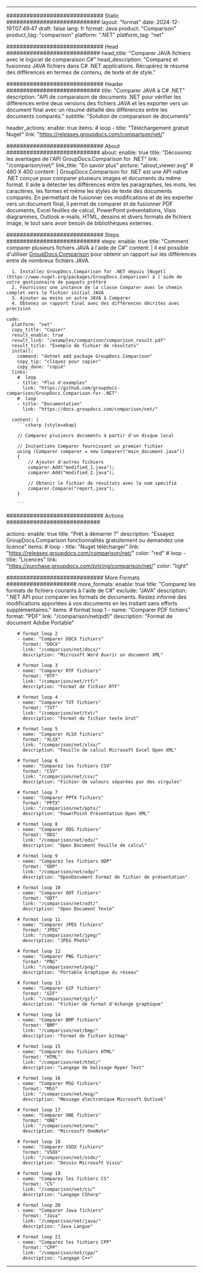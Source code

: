 
---
############################# Static ############################
layout: "format"
date:  2024-12-19T07:49:47
draft: false
lang: fr
format: Java
product: "Comparison"
product_tag: "comparison"
platform: ".NET"
platform_tag: "net"

############################# Head ############################
head_title: "Comparer JAVA fichiers avec le logiciel de comparaison C#"
head_description: "Comparez et fusionnez JAVA fichiers dans C# .NET applications. Récupérez le résumé des différences en termes de contenu, de texte et de style."

############################# Header ############################
title: "Comparer JAVA à C# .NET" 
description: "API de comparaison de documents .NET pour vérifier les différences entre deux versions des fichiers JAVA et les exporter vers un document final avec un résumé détaillé des différences entre les documents comparés."
subtitle: "Solution de comparaison de documents" 

header_actions:
  enable: true
  items:
    #  loop
    - title: "Téléchargement gratuit Nuget"
      link: "https://releases.groupdocs.com/comparison/net/"
      
############################# About ############################
about:
    enable: true
    title: "Découvrez les avantages de l'API GroupDocs.Comparison for .NET"
    link: "/comparison/net/"
    link_title: "En savoir plus"
    picture: "about_viewer.svg" # 480 X 400
    content: |
       GroupDocs.Comparison for .NET est une API native .NET conçue pour comparer plusieurs images et documents du même format. Il aide à détecter les différences entre les paragraphes, les mots, les caractères, les formes et même les styles de texte des documents comparés. En permettant de fusionner ces modifications et de les exporter vers un document final, il permet de comparer et de fusionner PDF documents, Excel feuilles de calcul, PowerPoint présentations, Visio diagrammes, Outlook e-mails, HTML, dessins et divers formats de fichiers image, le tout sans avoir besoin de bibliothèques externes.

############################# Steps ############################
steps:
    enable: true
    title: "Comment comparer plusieurs fichiers JAVA à l'aide de C#"
    content: |
      Il est possible d'utiliser [GroupDocs.Comparison](https://products.groupdocs.com/comparison/net/) pour obtenir un rapport sur les différences entre de nombreux fichiers JAVA.
      
      1. Installez GroupDocs.Comparison for .NET depuis [Nuget](https://www.nuget.org/packages/GroupDocs.Comparison) à l'aide de votre gestionnaire de paquets préféré
      2. Fournissez une instance de la classe Comparer avec le chemin complet vers le fichier initial JAVA
      3. Ajouter au moins un autre JAVA à Comparer
      4. Obtenez un rapport final avec des différences décrites avec précision
   
    code:
      platform: "net"
      copy_title: "Copier"
      result_enable: true
      result_link: "/examples/comparison/comparison_result.pdf"
      result_title: "Exemple de fichier de résultats"
      install:
        command: "dotnet add package GroupDocs.Comparison"
        copy_tip: "cliquez pour copier"
        copy_done: "copié"
      links:
        #  loop
        - title: "Plus d'exemples"
          link: "https://github.com/groupdocs-comparison/GroupDocs.Comparison-for-.NET"
        #  loop
        - title: "Documentation"
          link: "https://docs.groupdocs.com/comparison/net/"
          
      content: |
        ```csharp {style=abap}

        // Comparez plusieurs documents à partir d'un disque local

        // Instantiate Comparer fournissant un premier fichier
        using (Comparer comparer = new Comparer("main_document.java"))
        {
            // Ajouter d'autres fichiers
        	comparer.Add("modified_1.java");
            comparer.Add("modified_2.java");

            // Obtenir le fichier de résultats avec le nom spécifié
            comparer.Compare("report.java"); 
        }
        
        ```            

############################# Actions ############################

actions:
  enable: true
  title: "Prêt à démarrer ?"
  description: "Essayez GroupDocs.Comparison fonctionnalités gratuitement ou demandez une licence"
  items:
    #  loop
    - title: "Nuget télécharger"
      link: "https://releases.groupdocs.com/comparison/net/"
      color: "red"
        #  loop
    - title: "Licences"
      link: "https://purchase.groupdocs.com/pricing/comparison/net/"
      color: "light"


############################# More Formats #####################
more_formats:
    enable: true
    title: "Comparez les formats de fichiers courants à l'aide de C#"
    exclude: "JAVA"
    description: ".NET API pour comparer les formats de documents. Restez informé des modifications apportées à vos documents en les traitant sans efforts supplémentaires."
    items: 
        # format loop 1
        - name: "Comparer PDF fichiers"
          format: "PDF"
          link: "/comparison/net/pdf/"
          description: "Format de document Adobe Portable"

        # format loop 2
        - name: "Comparer DOCX fichiers"
          format: "DOCX"
          link: "/comparison/net/docx/"
          description: "Microsoft Word Ouvrir un document XML"

        # format loop 3
        - name: "Comparer RTF fichiers"
          format: "RTF"
          link: "/comparison/net/rtf/"
          description: "Format de fichier RTF"

        # format loop 4
        - name: "Comparer TXT fichiers"
          format: "TXT"
          link: "/comparison/net/txt/"
          description: "Format de fichier texte brut"

        # format loop 5
        - name: "Comparer XLSX fichiers"
          format: "XLSX"
          link: "/comparison/net/xlsx/"
          description: "Feuille de calcul Microsoft Excel Open XML"

        # format loop 6
        - name: "Comparez les fichiers CSV"
          format: "CSV"
          link: "/comparison/net/csv/"
          description: "Fichier de valeurs séparées par des virgules"

        # format loop 7
        - name: "Comparer PPTX fichiers"
          format: "PPTX"
          link: "/comparison/net/pptx/"
          description: "PowerPoint Présentation Open XML"

        # format loop 8
        - name: "Comparer ODS fichiers"
          format: "ODS"
          link: "/comparison/net/ods/"
          description: "Open Document Feuille de calcul"

        # format loop 9
        - name: "Comparez les fichiers ODP"
          format: "ODP"
          link: "/comparison/net/odp/"
          description: "OpenDocument Format de fichier de présentation"

        # format loop 10
        - name: "Comparer ODT fichiers"
          format: "ODT"
          link: "/comparison/net/odt/"
          description: "Open Document Texte"

        # format loop 11
        - name: "Comparer JPEG fichiers"
          format: "JPEG"
          link: "/comparison/net/jpeg/"
          description: "JPEG Photo"

        # format loop 12
        - name: "Comparer PNG fichiers"
          format: "PNG"
          link: "/comparison/net/png/"
          description: "Portable Graphique du réseau"

        # format loop 13
        - name: "Comparer GIF fichiers"
          format: "GIF"
          link: "/comparison/net/gif/"
          description: "Fichier de format d'échange graphique"

        # format loop 14
        - name: "Comparer BMP fichiers"
          format: "BMP"
          link: "/comparison/net/bmp/"
          description: "Format de fichier bitmap"

        # format loop 15
        - name: "Comparer des fichiers HTML"
          format: "HTML"
          link: "/comparison/net/html/"
          description: "Langage de balisage Hyper Text"

        # format loop 16
        - name: "Comparer MSG fichiers"
          format: "MSG"
          link: "/comparison/net/msg/"
          description: "Message électronique Microsoft Outlook"

        # format loop 17
        - name: "Comparer ONE fichiers"
          format: "ONE"
          link: "/comparison/net/one/"
          description: "Microsoft OneNote"

        # format loop 18
        - name: "Comparer VSDX fichiers"
          format: "VSDX"
          link: "/comparison/net/vsdx/"
          description: "Dessin Microsoft Visio"

        # format loop 19
        - name: "Comparez les fichiers CS"
          format: "CS"
          link: "/comparison/net/cs/"
          description: "Langage CSharp"

        # format loop 20
        - name: "Comparer Java fichiers"
          format: "Java"
          link: "/comparison/net/java/"
          description: "Java Langue"
          
        # format loop 21
        - name: "Comparez les fichiers CPP"
          format: "CPP"
          link: "/comparison/net/cpp/"
          description: "Langage C++"
---